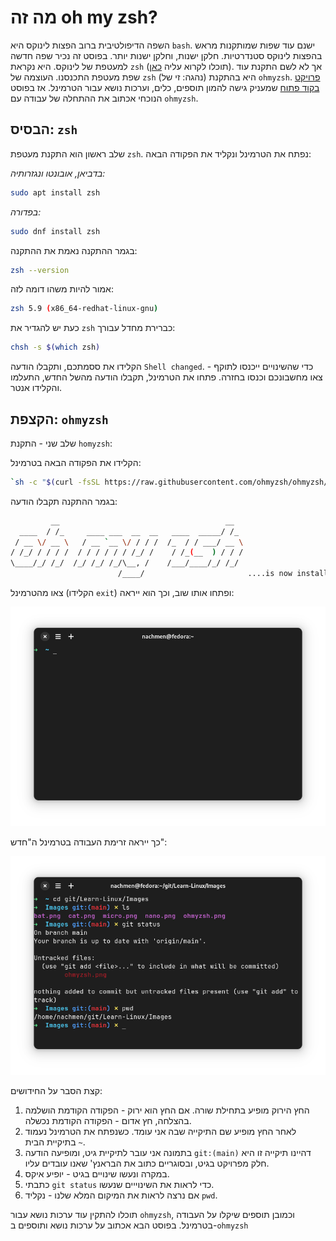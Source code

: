 # מה זה oh my zsh?
השפה הדיפולטיבית ברוב הפצות לינוקס היא `bash`. ישנם עוד שפות שמותקנות מראש בהפצות לינוקס סטנדרטיות. חלקן ישנות, וחלקן ישנות יותר. בפוסט זה נכיר שפה חדשה למעטפת של לינוקס. היא נקראת `zsh` (תוכלו לקרוא עליה [כאן](https://zsh.org)). אך לא לשם התקנת עוד שפת מעטפת התכנסנו. העוצמה של `zsh` (נהגה: זי של) היא בהתקנת `ohmyzsh`. [פרויקט בקוד פתוח](https://ohmyz.sh/) שמעניק גישה להמון תוספים, כלים, וערכות נושא עבור הטרמינל. אז בפוסט הנוכחי אכתוב את ההתחלה של עבודה עם `ohmyzsh`.

## הבסיס: `zsh`
שלב ראשון הוא התקנת מעטפת `zsh`. נפתח את הטרמינל ונקליד את הפקודה הבאה:

*בדביאן, אובונטו ונגזרותיה:*

```sh
sudo apt install zsh
```

*בפדורה:*

```sh
sudo dnf install zsh
```

בגמר ההתקנה נאמת את ההתקנה:

```sh
zsh --version
```

אמור להיות משהו דומה לזה:

```sh
zsh 5.9 (x86_64-redhat-linux-gnu)
```

כעת יש להגדיר את `zsh` כברירת מחדל עבורך:

```sh
chsh -s $(which zsh)
```

הקלידו את ססמתכם, ותקבלו הודעה `Shell changed`. כדי שהשינויים ייכנסו לתוקף - צאו מחשבונכם וכנסו בחזרה. פתחו את הטרמינל, תקבלו הודעה מהשל החדש, התעלמו והקלידו אנטר.

## הקצפת: `ohmyzsh`
שלב שני - התקנת `homyzsh`:

הקלידו את הפקודה הבאה בטרמינל:

```sh
`sh -c "$(curl -fsSL https://raw.githubusercontent.com/ohmyzsh/ohmyzsh/master/tools/install.sh)"`
```

בגמר ההתקנה תקבלו הודעה:

```sh
         __                                     __   
  ____  / /_     ____ ___  __  __   ____  _____/ /_  
 / __ \/ __ \   / __ `__ \/ / / /  /_  / / ___/ __ \ 
/ /_/ / / / /  / / / / / / /_/ /    / /_(__  ) / / / 
\____/_/ /_/  /_/ /_/ /_/\__, /    /___/____/_/ /_/  
                        /____/                       ....is now installed!
```

צאו מהטרמינל (הקלידו `exit`) ופתחו אותו שוב, וכך הוא ייראה:

![ohmyzsh](/Images/ohmyzsh.png)

כך ייראה זרימת העבודה בטרמינל ה"חדש":

![Ohmyzsh-workflow](/Images/Ohmyzsh-workflow.png)

קצת הסבר על החידושים:

1. החץ הירוק מופיע בתחילת שורה. אם החץ הוא ירוק - הפקודה הקודמת הושלמה בהצלחה, חץ אדום - הפקודה הקודמת נכשלה.
2. לאחר החץ מופיע שם התיקייה שבה אני עומד. כשנפתח את הטרמינל נעמוד בתיקיית הבית `~`.
3. בתמונה אני עובר לתיקיית גיט, ומופיעה הודעה `git:(main)` דהיינו תיקייה זו היא חלק מפרויקט בגיט, ובסוגריים כתוב את הבראנץ' שאנו עובדים עליו.
4. במקרה ונעשו שינויים בגיט - יופיע איקס.
5. כתבתי `git status` כדי לראות את השינוייים שנעשו.
6. אם נרצה לראות את המיקום המלא שלנו - נקליד `pwd`.

תוכלו להתקין עוד ערכות נושא עבור `ohmyzsh`, וכמובן תוספים שיקלו על העבודה בטרמינל. בפוסט הבא אכתוב על ערכות נושא ותוספים ב-`ohmyzsh`